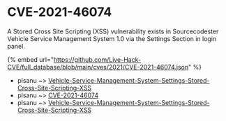 # CVE-2021-46074

A Stored Cross Site Scripting (XSS) vulnerability exists in Sourcecodester Vehicle Service Management System 1.0 via the Settings Section in login panel.

{% embed url="https://github.com/Live-Hack-CVE/full_database/blob/main/cves/2021/CVE-2021-46074.json" %}


* plsanu ~> [Vehicle-Service-Management-System-Settings-Stored-Cross-Site-Scripting-XSS](https://www.alice-snow.ru/2021/database/cve-2021-46074/vehicle-service-management-system-settings-stored-cross-site-scripting-xss-plsanu)
* plsanu ~> [CVE-2021-46074](https://www.alice-snow.ru/2021/database/cve-2021-46074/cve-2021-46074-plsanu)
* plsanu ~> [Vehicle-Service-Management-System-Settings-Stored-Cross-Site-Scripting-XSS](https://www.alice-snow.ru/2021/database/cve-2021-46074/vehicle-service-management-system-settings-stored-cross-site-scripting-xss-plsanu)